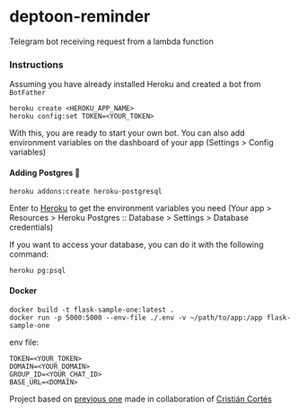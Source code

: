# deptoon-reminder
Telegram bot receiving request from a lambda function

### Instructions
Assuming you have already installed Heroku and created a bot from `BotFather`
```
heroku create <HEROKU_APP_NAME>
heroku config:set TOKEN=<YOUR_TOKEN>
```
With this, you are ready to start your own bot. You can also add environment variables on the dashboard of your app (Settings > Config variables)

#### Adding Postgres :elephant:

```
heroku addons:create heroku-postgresql
```
Enter to [Heroku](www.heroku.com) to get the environment variables you need (Your app > Resources > Heroku Postgres :: Database > Settings > Database credentials)

If you want to access your database, you can do it with the following command:
```
heroku pg:psql
```

#### Docker
```
docker build -t flask-sample-one:latest .
docker run -p 5000:5000 --env-file ./.env -v ~/path/to/app:/app flask-sample-one
```

env file:
```
TOKEN=<YOUR_TOKEN>
DOMAIN=<YOUR_DOMAIN>
GROUP_ID=<YOUR_CHAT_ID>
BASE_URL=<DOMAIN>
```


Project based on [previous one](https://github.com/jicortes2/base_bot) made in collaboration of [Cristián Cortés](https://github.com/criscv94)
